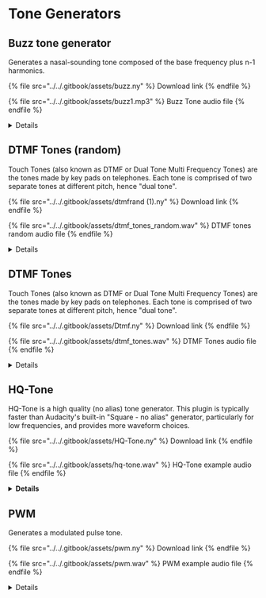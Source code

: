 # Tone Generators

## Buzz tone generator

Generates a nasal-sounding tone composed of the base frequency plus n-1 harmonics.

{% file src="../../.gitbook/assets/buzz.ny" %}
Download link
{% endfile %}

{% file src="../../.gitbook/assets/buzz1.mp3" %}
Buzz Tone audio file
{% endfile %}

<details>

<summary>Details</summary>

Author: David R.Sky

Generates a nasal-sounding tone composed of the base frequency plus n-1 harmonics. If for example you choose a frequency of 100 Hz with n=4 harmonics, this plugin will generate a tone comprised of 100, 200, 300 and 400 Hz, of equal amplitude. (The more harmonics, the more nasal and high-pitched the tone sounds.)

Parameters:

1. **Frequency or MIDI number:** \[0=frequency, 1=MIDI (default)]
2. **Frequency:** \[20 - 5000 Hz, default 110]
3. **MIDI note number:** \[16 - 127, default 45]
4. **Number of harmonics:** \[1 - 60, default 12]
5. **Buzz tone duration:** \[0.1 - 120 seconds, default 5.0]
6. **Volume:** \[1 - 100 percent, default 95]

</details>

## DTMF Tones (random)

Touch Tones (also known as DTMF or Dual Tone Multi Frequency Tones) are the tones made by key pads on telephones. Each tone is comprised of two separate tones at different pitch, hence "dual tone".

{% file src="../../.gitbook/assets/dtmfrand (1).ny" %}
Download link
{% endfile %}

{% file src="../../.gitbook/assets/dtmf_tones_random.wav" %}
DTMF tones random audio file
{% endfile %}

<details>

<summary>Details</summary>

Authors: David R.Sky, Dominic Mazzoni, Roger Dannenberg, W. Borgert

Touch Tones (also known as DTMF or Dual Tone Multi Frequency Tones) are the tones made by key pads on telephones. Each tone is comprised of two separate tones at different pitch, hence "dual tone".

Parameters:

1. **Number of DTMF Tones:** \[1 - 120, default 20]
2. **Include military tones A-D:** \[0 = no (default), 1 = yes]
3. **Option to include silent intervals:** \[0 = no (default), 1 = yes]
4. **Volume:** \[0.001 - 1.000, default 0.3]
5. **Tone length** \[0.001 - 1.000 seconds, default 0.1]
6. **High to low tone ratio:** (or twist) \[0 - 4 dB, default 0] - "Twist" is the volume ratio between the higher-pitched and lower-pitched tones in any given tone. So a twist value of 0 dB means the higher-pitched tone is no louder than the lower-pitched tone. A twist value of 4 dB means the higher-pitched tone is 4 dB louder than the lower-pitched tone.
7. **Post silence duration:** \[0 - 1 seconds, default 0.1]

</details>

## DTMF Tones

Touch Tones (also known as DTMF or Dual Tone Multi Frequency Tones) are the tones made by key pads on telephones. Each tone is comprised of two separate tones at different pitch, hence "dual tone".

{% file src="../../.gitbook/assets/Dtmf.ny" %}
Download link
{% endfile %}

{% file src="../../.gitbook/assets/dtmf_tones.wav" %}
DTMF Tones audio file
{% endfile %}

<details>

<summary>Details</summary>

Authors: David R.Sky, Dominic Mazzoni, Roger Dannenberg, W. Borgert

Touch Tones (also known as DTMF or Dual Tone Multi Frequency Tones) are the tones made by key pads on telephones. Each tone is comprised of two separate tones at different pitch, hence "dual tone".

Type in your telephone number, or an 'alphabetized' number such as "1800audacity". Includes the US Military's A, B, C and D tones to the right of the regular number keypad.

Parameters:

1. **Tone string:** \[1800audacity (default)]
2. **Tone duration:** \[1 - 1000 milliseconds, default 100]
3. **Silence duration after tone:** \[0 - 1000 milliseconds, default 100]
4. **Twist:** \[0 - 4 dB, default 0] - "Twist" is the volume ratio between the higher-pitched and lower-pitched tones in any given tone. So a twist value of 0 dB means the higher-pitched tone is no louder than the lower-pitched tone. A twist value of 4 dB means the higher-pitched tone is 4 dB louder than the lower-pitched tone.
5. **Volume:** \[1 - 100 percent, default 80]

</details>

## HQ-Tone

HQ-Tone is a high quality (no alias) tone generator.  This plugin is typically faster than Audacity's built-in "Square - no alias" generator, particularly for low frequencies, and provides more waveform choices.

{% file src="../../.gitbook/assets/HQ-Tone.ny" %}
Download link
{% endfile %}

{% file src="../../.gitbook/assets/hq-tone.wav" %}
HQ-Tone example audio file
{% endfile %}

<details>

<summary><strong>Details</strong></summary>

Author: Steve Daulton

HQ-Tone is a high quality (no alias) tone generator.

Like the _Square (no alias)_ option in Audacity's built-in [Tone](https://manual.audacityteam.org/man/tone.html) generator, the waveforms generated by this plugin produce bandwidth limited waveforms to avoid [aliasing](https://en.wikipedia.org/wiki/Aliasing) distortion. This plugin is typically faster than Audacity's built-in "Square - no alias" generator, particularly for low frequencies, and provides more waveform choices:

Parameters:

1. **Waveform:** \[Choice: Sine, Square, Triangle, Sawtooth, Inverse sawtooth (default: Square]
2. **Frequency (Hz):** \[20 - 10000 Hz, default 440 Hz] - the frequency of the generated waveform.
3. **Amplitude (0 to 1):** \[0 to 1, default 0.8] - The amplitude of the generated waveform. Note that due to technical limitations, the actual waveform may be very slightly different from the requested amplitude. However, the amplitude can be expected to be very close to the specified level (within about 0.001 dB).
4. **Duration:** \[must be greater than zero] - Time units may be selected by clicking the downward pointing arrow on the right side of the control.
5. **Phase (-180 to 180):** \[-180 to +180 degrees] - The starting phase of the waveform. Rising across zero is taken to mean a phase of 0 degrees for all waveforms.
6. **Smoothing:** \[Choice: Yes / No (default: Yes)] - Waveforms that have near instantaneous rise or fall times have noticeable ripple. When this option is enabled, additional damping is applied to smooth out the ripples, producing a _cleaner_ looking waveform, at the expense of slightly reduced high frequency harmonics.

</details>

## PWM

Generates a modulated pulse tone.

{% file src="../../.gitbook/assets/pwm.ny" %}
Download link
{% endfile %}

{% file src="../../.gitbook/assets/pwm.wav" %}
PWM example audio file
{% endfile %}

<details>

<summary>Details</summary>

Author: Steven Jones.

Generates a modulated pulse tone.

Parameters:

1. **MIDI key:** \[0 - 127, default 60]
2. **Cents:** \[0 - 99 cents, default 0] - Detune amount
3. **Duration:** \[1 - 30000 milliseconds, default 10000]
4. **Mod Rate:** \[1 - 100, default 1] - number of modulation cycles
5. **Mod Depth:** \[-100 - +100 percent, default 90]
6. **Mod Wave:** \[0 = tri (default), 1 = up sawtooth, 2 = down sawtooth] - waveform of tone
7. **Width:** \[0 - 100 percent, default 0] - fixed pulse width
8. **Amplitude:** \[0 - 100 percent, default 100]

If the sum of the fixed width and the instantaneous modulation amount is outside the interval \[0 - 99], the output will go to full off or full on.

</details>


